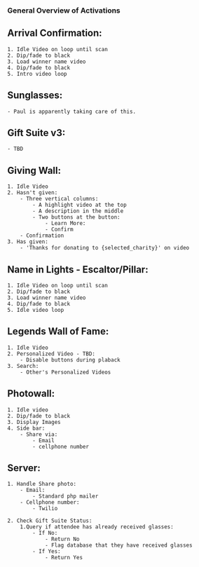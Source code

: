 ### General Overview of Activations

## Arrival Confirmation:
	1. Idle Video on loop until scan
	2. Dip/fade to black
	3. Load winner name video
	4. Dip/fade to black
	5. Intro video loop

## Sunglasses:
	- Paul is apparently taking care of this.

## Gift Suite v3:
	- TBD

## Giving Wall:
	1. Idle Video
	2. Hasn't given:
		- Three vertical columns:
			- A highlight video at the top
			- A description in the middle
			- Two buttons at the button:
				- Learn More:
				- Confirm
		- Confirmation
	3. Has given:
		- 'Thanks for donating to {selected_charity}' on video

## Name in Lights - Escaltor/Pillar:
	1. Idle Video on loop until scan
	2. Dip/fade to black
	3. Load winner name video
	4. Dip/fade to black
	5. Idle video loop

## Legends Wall of Fame:
	1. Idle Video
	2. Personalized Video - TBD:
		- Disable buttons during plaback
	3. Search:
		- Other's Personalized Videos

## Photowall:
	1. Idle video
	2. Dip/fade to black
	3. Display Images
	4. Side bar:
		- Share via:
			- Email
			- cellphone number

## Server:
	1. Handle Share photo:
		- Email:
			- Standard php mailer
		- Cellphone number:
			- Twilio
	
	2. Check Gift Suite Status:
		1.Query if attendee has already received glasses:
			- If No:
				- Return No
				- Flag database that they have received glasses
			- If Yes:
				- Return Yes
				
